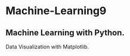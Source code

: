 # Machine-Learning9
Machine Learning with Python.
-----------------------------
Data Visualization with Matplotlib.
